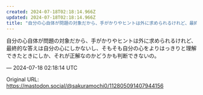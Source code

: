 ```yaml
---
created: 2024-07-18T02:18:14.966Z
updated: 2024-07-18T02:18:14.966Z
title: "自分の心自体が問題の対象だから、手がかりやヒントは外に求められるけれど、最終的な[...]"
---
```


<p>自分の心自体が問題の対象だから、手がかりやヒントは外に求められるけれど、最終的な答えは自分の心にしかないし、そもそも自分の心をよりはっきりと理解できたときにしか、それが正解なのかどうかも判断できないの。</p>

&mdash; 2024-07-18 02:18:14 UTC

Original URL: https://mastodon.social/@sakuramochi0/112805091407944156
